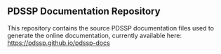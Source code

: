 ## PDSSP Documentation Repository
This repository contains the source PDSSP documentation files used to generate the online documentation, currently available here: https://pdssp.github.io/pdssp-docs